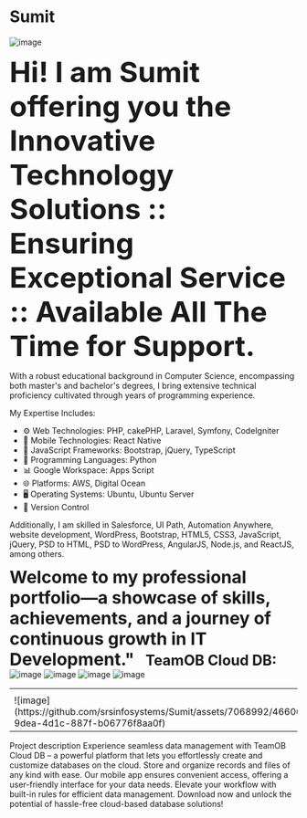 # Sumit
![image](https://github.com/srsinfosystems/Sumit/assets/7068992/48465226-d722-469c-b04f-6670e288e510)

<b style="font-size:50px;">Hi!  I am Sumit offering you the Innovative Technology Solutions :: Ensuring Exceptional Service :: Available All The Time for Support.</b>

With a robust educational background in Computer Science, encompassing both master's and bachelor's degrees, I bring extensive technical proficiency cultivated through years of programming experience.

My Expertise Includes:

- ⚙️ Web Technologies: PHP, cakePHP, Laravel, Symfony, CodeIgniter
- 📱  Mobile Technologies: React Native
- 📜 JavaScript Frameworks: Bootstrap, jQuery, TypeScript
- 🐍 Programming Languages: Python
- 📊 Google Workspace: Apps Script
- 🌐 Platforms: AWS, Digital Ocean
- 🖥️ Operating Systems: Ubuntu, Ubuntu Server
- 🔄 Version Control

Additionally, I am skilled in Salesforce, UI Path, Automation Anywhere, website development, WordPress, Bootstrap, HTML5, CSS3, JavaScript, jQuery, PSD to HTML, PSD to WordPress, AngularJS, Node.js, and ReactJS, among others.

<b style="font-size:30px;">Welcome to my professional portfolio—a showcase of skills, achievements, and a journey of continuous growth in IT Development."</b>
&nbsp;
&nbsp;
<strong style="font-size:25px;">TeamOB Cloud DB: </strong>
![image](https://github.com/srsinfosystems/Sumit/assets/7068992/466068d5-9dea-4d1c-887f-b06776f8aa0f)
![image](https://github.com/srsinfosystems/Sumit/assets/7068992/2c38f6e3-f1c1-45c8-a9b1-ae0ebd734d1d)
![image](https://github.com/srsinfosystems/Sumit/assets/7068992/8194629e-deba-4db9-b367-a4e8c8dd1f30)
![image](https://github.com/srsinfosystems/Sumit/assets/7068992/17d2738c-627b-4102-a5f7-9079c5511645)

<html>
<style>
table, th, td {
  border:0px solid #fff;
}
</style>
<body>

<table style="width:100%">
  <tr>
    <th></th>
    <th></th>
    <th></th>
<th></th>
  </tr>
  <tr>
    <td>![image](https://github.com/srsinfosystems/Sumit/assets/7068992/466068d5-9dea-4d1c-887f-b06776f8aa0f)</td>
    <td>![image](https://github.com/srsinfosystems/Sumit/assets/7068992/2c38f6e3-f1c1-45c8-a9b1-ae0ebd734d1d)</td>
    <td>![image](https://github.com/srsinfosystems/Sumit/assets/7068992/8194629e-deba-4db9-b367-a4e8c8dd1f30)</td>
<td>![image](https://github.com/srsinfosystems/Sumit/assets/7068992/17d2738c-627b-4102-a5f7-9079c5511645)</td>
  </tr>
  
</table>

</body>
</html>

Project description
Experience seamless data management with TeamOB Cloud DB – a powerful platform that lets you effortlessly create and customize databases on the cloud. Store and organize records and files of any kind with ease. Our mobile app ensures convenient access, offering a user-friendly interface for your data needs. Elevate your workflow with built-in rules for efficient data management. Download now and unlock the potential of hassle-free cloud-based database solutions! 
